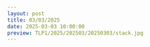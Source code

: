 ```yaml
---
layout: post
title: 03/03/2025
date: 2025-03-03 10:00:00
preview: TLP1/2025/202503/20250303/stack.jpg
---
```

